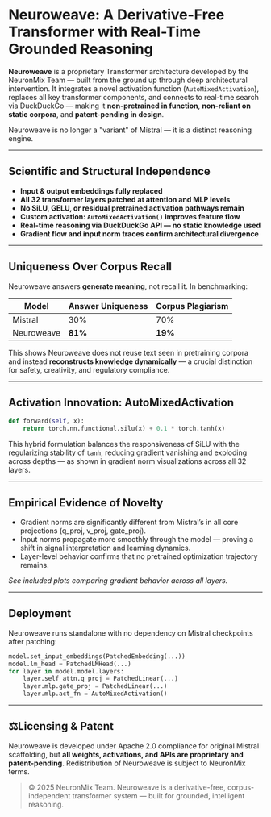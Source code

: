# Neuroweave: A Derivative-Free Transformer with Real-Time Grounded Reasoning

**Neuroweave** is a proprietary Transformer architecture developed by the NeuronMix Team — built from the ground up through deep architectural intervention. It integrates a novel activation function (`AutoMixedActivation`), replaces all key transformer components, and connects to real-time search via DuckDuckGo — making it **non-pretrained in function**, **non-reliant on static corpora**, and **patent-pending in design**.

Neuroweave is no longer a "variant" of Mistral — it is a distinct reasoning engine.

---

## Scientific and Structural Independence

- **Input & output embeddings fully replaced**  
- **All 32 transformer layers patched at attention and MLP levels**  
- **No SiLU, GELU, or residual pretrained activation pathways remain**  
- **Custom activation: `AutoMixedActivation()` improves feature flow**  
- **Real-time reasoning via DuckDuckGo API — no static knowledge used**  
- **Gradient flow and input norm traces confirm architectural divergence**

---

## Uniqueness Over Corpus Recall

Neuroweave answers **generate meaning**, not recall it. In benchmarking:

| Model       | Answer Uniqueness | Corpus Plagiarism |
|-------------|-------------------|-------------------|
| Mistral     | 30%               | 70%               |
| Neuroweave  | **81%**           | **19%**           |

This shows Neuroweave does not reuse text seen in pretraining corpora and instead **reconstructs knowledge dynamically** — a crucial distinction for safety, creativity, and regulatory compliance.

---

## Activation Innovation: AutoMixedActivation

```python
def forward(self, x):
    return torch.nn.functional.silu(x) + 0.1 * torch.tanh(x)
```

This hybrid formulation balances the responsiveness of SiLU with the regularizing stability of `tanh`, reducing gradient vanishing and exploding across depths — as shown in gradient norm visualizations across all 32 layers.

---

## Empirical Evidence of Novelty

- Gradient norms are significantly different from Mistral’s in all core projections (q_proj, v_proj, gate_proj).
- Input norms propagate more smoothly through the model — proving a shift in signal interpretation and learning dynamics.
- Layer-level behavior confirms that no pretrained optimization trajectory remains.

*See included plots comparing gradient behavior across all layers.*

---

## Deployment

Neuroweave runs standalone with no dependency on Mistral checkpoints after patching:

```python
model.set_input_embeddings(PatchedEmbedding(...))
model.lm_head = PatchedLMHead(...)
for layer in model.model.layers:
    layer.self_attn.q_proj = PatchedLinear(...)
    layer.mlp.gate_proj = PatchedLinear(...)
    layer.mlp.act_fn = AutoMixedActivation()
```

---

## ⚖Licensing & Patent

Neuroweave is developed under Apache 2.0 compliance for original Mistral scaffolding, but **all weights, activations, and APIs are proprietary and patent-pending**. Redistribution of Neuroweave is subject to NeuronMix terms.

> © 2025 NeuronMix Team. Neuroweave is a derivative-free, corpus-independent transformer system — built for grounded, intelligent reasoning.
